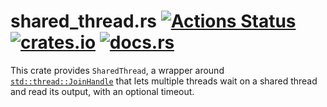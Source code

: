 # shared_thread.rs [![Actions Status](https://github.com/oconnor663/shared_thread.rs/workflows/tests/badge.svg)](https://github.com/oconnor663/shared_thread.rs/actions) [![crates.io](https://img.shields.io/crates/v/shared_thread.svg)](https://crates.io/crates/shared_thread) [![docs.rs](https://docs.rs/shared_thread/badge.svg)](https://docs.rs/shared_thread)

This crate provides `SharedThread`, a wrapper around
[`std::thread::JoinHandle`](https://doc.rust-lang.org/std/thread/struct.JoinHandle.html)
that lets multiple threads wait on a shared thread and read its output, with an
optional timeout.
